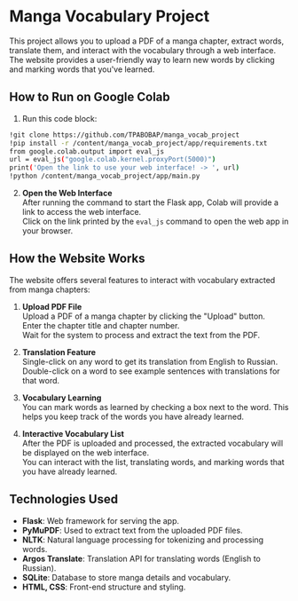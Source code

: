 # Manga Vocabulary Project

This project allows you to upload a PDF of a manga chapter, extract words, translate them, and interact with the vocabulary through a web interface. The website provides a user-friendly way to learn new words by clicking and marking words that you've learned.

## How to Run on Google Colab

1. Run this code block:

```bash
!git clone https://github.com/TPABOBAP/manga_vocab_project
!pip install -r /content/manga_vocab_project/app/requirements.txt
from google.colab.output import eval_js
url = eval_js("google.colab.kernel.proxyPort(5000)")
print('Open the link to use your web interface! -> ', url)
!python /content/manga_vocab_project/app/main.py
```

2. **Open the Web Interface**  
   After running the command to start the Flask app, Colab will provide a link to access the web interface.  
   Click on the link printed by the `eval_js` command to open the web app in your browser.

## How the Website Works

The website offers several features to interact with vocabulary extracted from manga chapters:

1. **Upload PDF File**  
   Upload a PDF of a manga chapter by clicking the "Upload" button.  
   Enter the chapter title and chapter number.  
   Wait for the system to process and extract the text from the PDF.

2. **Translation Feature**  
   Single-click on any word to get its translation from English to Russian.  
   Double-click on a word to see example sentences with translations for that word.

3. **Vocabulary Learning**  
   You can mark words as learned by checking a box next to the word. This helps you keep track of the words you have already learned.

4. **Interactive Vocabulary List**  
   After the PDF is uploaded and processed, the extracted vocabulary will be displayed on the web interface.  
   You can interact with the list, translating words, and marking words that you have already learned.

## Technologies Used

- **Flask**: Web framework for serving the app.
- **PyMuPDF**: Used to extract text from the uploaded PDF files.
- **NLTK**: Natural language processing for tokenizing and processing words.
- **Argos Translate**: Translation API for translating words (English to Russian).
- **SQLite**: Database to store manga details and vocabulary.
- **HTML, CSS**: Front-end structure and styling.
